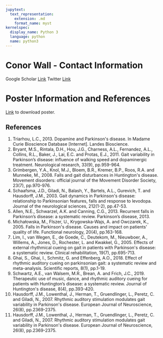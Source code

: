 ```yaml
---
jupytext:
  text_representation:
    extension: .md
    format_name: myst
kernelspec:
  display_name: Python 3
  language: python
  name: python3
---
```


# Conor Wall - Contact Information 

Google Scholar [Link](https://scholar.google.com/citations?user=4zQAbnsAAAAJ&hl=en&oi=ao)
Twitter [Link](https://www.twitter.com/ConorWall96)

# Poster Information and References 

[Link](www.google.com) to download poster. 

## References 

1. Triarhou, L.C., 2013. Dopamine and Parkinson's disease. In Madame Curie Bioscience Database [Internet]. Landes Bioscience.
2. Bryant, M.S., Rintala, D.H., Hou, J.G., Charness, A.L., Fernandez, A.L., Collins, R.L., Baker, J., Lai, E.C. and Protas, E.J., 2011. Gait    variability in Parkinson’s disease: influence of walking speed and dopaminergic treatment. Neurological research, 33(9), pp.959-964.
3. Grimbergen, Y.A., Knol, M.J., Bloem, B.R., Kremer, B.P., Roos, R.A. and Munneke, M., 2008. Falls and gait disturbances in Huntington's disease. Movement disorders: official journal of the Movement Disorder Society, 23(7), pp.970-976.
4. Schaafsma, J.D., Giladi, N., Balash, Y., Bartels, A.L., Gurevich, T. and Hausdorff, J.M., 2003. Gait dynamics in Parkinson's disease: relationship to Parkinsonian features, falls and response to levodopa. Journal of the neurological sciences, 212(1-2), pp.47-53.
5. Allen, N.E., Schwarzel, A.K. and Canning, C.G., 2013. Recurrent falls in Parkinson’s disease: a systematic review. Parkinson’s disease, 2013.
6. Michałowska, M., FIszer, U., Krygowska-Wajs, A. and Owczarek, K., 2005. Falls in Parkinson's disease. Causes and impact on patients' quality of life. Functional neurology, 20(4), pp.163-168.
7. Lim, I., van Wegen, E., de Goede, C., Deutekom, M., Nieuwboer, A., Willems, A., Jones, D., Rochester, L. and Kwakkel, G., 2005. Effects of external rhythmical cueing on gait in patients with Parkinson's disease: a systematic review. Clinical rehabilitation, 19(7), pp.695-713.
8. Ghai, S., Ghai, I., Schmitz, G. and Effenberg, A.O., 2018. Effect of rhythmic auditory cueing on parkinsonian gait: a systematic review and meta-analysis. Scientific reports, 8(1), pp.1-19.
9. Schwartz, A.E., van Walsem, M.R., Brean, A. and Frich, J.C., 2019. Therapeutic use of music, dance, and rhythmic auditory cueing for patients with Huntington’s disease: a systematic review. Journal of Huntington's disease, 8(4), pp.393-420.
10. Hausdorff, J.M., Lowenthal, J., Herman, T., Gruendlinger, L., Peretz, C. and Giladi, N., 2007. Rhythmic auditory stimulation modulates gait variability in Parkinson's disease. European Journal of Neuroscience, 26(8), pp.2369-2375.
11. Hausdorff, J.M., Lowenthal, J., Herman, T., Gruendlinger, L., Peretz, C. and Giladi, N., 2007. Rhythmic auditory stimulation modulates gait variability in Parkinson's disease. European Journal of Neuroscience, 26(8), pp.2369-2375.





